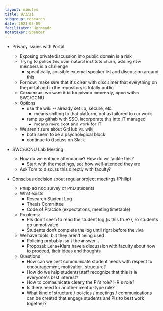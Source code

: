```yaml
---
layout: minutes
title: 9/3/21
subgroup: research
date: 2021-03-09
facilitator: Hernando
notetaker: Spencer
--- 
```


- Privacy issues with Portal
	- Exposing private discussion into public domain is a risk
	- Trying to police this over natural institute churn, adding new members is a challenge
		- specifically, possible external speaker list and discussion around this
	- For now: make sure that it's clear with disclaimer that everything on the portal and in the repository is totally public
	- Consensus: we want it to be private externally, open within SWC/GCNU
	- Options
		- use the wiki -- already set up, secure, etc.
			- means shifting to that platform, not as tailored to our work
		- ramp up github with SSO, incorporate this into IT managed
			- means more cost and work for IT
	- We aren't sure about GitHub vs. wiki
		- both seem to be a psychological block
		- continue to discuss on Slack

- SWC/GCNU Lab Meeting 
	- How do we enforce attendance? How do we tackle this?
		- Start with the meetings, see how well-attended they are
	- Ask Tom to discuss this directly with faculty?

- Conscious decision about regular project meetings (Philip)
	- Philip ad hoc survey of PhD students
	- What exists
		- Research Student Log
		- Thesis Committee
		- Code of Practice (expectations, meeting timetable)
	- Problems: 
		- PIs don't seem to read the student log (is this true?), so students go unmotivated
		- Students don't complete the log until right before the viva
	- We have tools, but they aren't being used
		- Policing probably isn't the answer...
		- Proposal: Lena+Klara have a discussion with faculty about how to proceed, their ideas and thoughts
	- Questions 
		- How can we best communicate student needs with respect to encouragement, motivation, structure? 
		- How do we help students/staff recognize that this is in everyone's best interest?
		- How to communicate clearly the PI's role? HR's role?
		- Is there need for another mentor-type role?
		- What kind of structure / policies / meetings / communications can be created that engage students and PIs to best work together?
